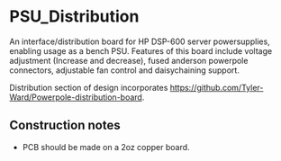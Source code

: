 # PSU_Distribution
An interface/distribution board for HP DSP-600 server powersupplies, enabling usage as a bench PSU.
Features of this board include voltage adjustment (Increase and decrease), fused anderson powerpole connectors, adjustable fan control and daisychaining support.

Distribution section of design incorporates https://github.com/Tyler-Ward/Powerpole-distribution-board.

## Construction notes

* PCB should be made on a 2oz copper board.
